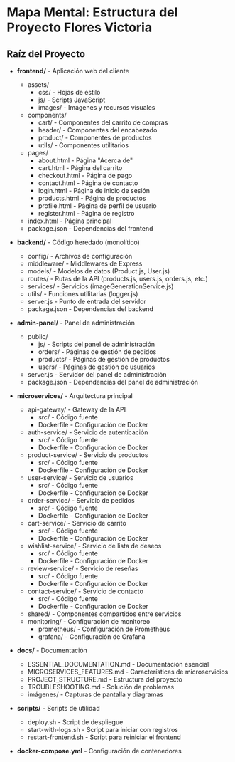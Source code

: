 # Mapa Mental: Estructura del Proyecto Flores Victoria

## Raíz del Proyecto

- **frontend/** - Aplicación web del cliente
  - assets/
    - css/ - Hojas de estilo
    - js/ - Scripts JavaScript
    - images/ - Imágenes y recursos visuales
  - components/
    - cart/ - Componentes del carrito de compras
    - header/ - Componentes del encabezado
    - product/ - Componentes de productos
    - utils/ - Componentes utilitarios
  - pages/
    - about.html - Página "Acerca de"
    - cart.html - Página del carrito
    - checkout.html - Página de pago
    - contact.html - Página de contacto
    - login.html - Página de inicio de sesión
    - products.html - Página de productos
    - profile.html - Página de perfil de usuario
    - register.html - Página de registro
  - index.html - Página principal
  - package.json - Dependencias del frontend

- **backend/** - Código heredado (monolítico)
  - config/ - Archivos de configuración
  - middleware/ - Middlewares de Express
  - models/ - Modelos de datos (Product.js, User.js)
  - routes/ - Rutas de la API (products.js, users.js, orders.js, etc.)
  - services/ - Servicios (imageGenerationService.js)
  - utils/ - Funciones utilitarias (logger.js)
  - server.js - Punto de entrada del servidor
  - package.json - Dependencias del backend

- **admin-panel/** - Panel de administración
  - public/
    - js/ - Scripts del panel de administración
    - orders/ - Páginas de gestión de pedidos
    - products/ - Páginas de gestión de productos
    - users/ - Páginas de gestión de usuarios
  - server.js - Servidor del panel de administración
  - package.json - Dependencias del panel de administración

- **microservices/** - Arquitectura principal
  - api-gateway/ - Gateway de la API
    - src/ - Código fuente
    - Dockerfile - Configuración de Docker
  - auth-service/ - Servicio de autenticación
    - src/ - Código fuente
    - Dockerfile - Configuración de Docker
  - product-service/ - Servicio de productos
    - src/ - Código fuente
    - Dockerfile - Configuración de Docker
  - user-service/ - Servicio de usuarios
    - src/ - Código fuente
    - Dockerfile - Configuración de Docker
  - order-service/ - Servicio de pedidos
    - src/ - Código fuente
    - Dockerfile - Configuración de Docker
  - cart-service/ - Servicio de carrito
    - src/ - Código fuente
    - Dockerfile - Configuración de Docker
  - wishlist-service/ - Servicio de lista de deseos
    - src/ - Código fuente
    - Dockerfile - Configuración de Docker
  - review-service/ - Servicio de reseñas
    - src/ - Código fuente
    - Dockerfile - Configuración de Docker
  - contact-service/ - Servicio de contacto
    - src/ - Código fuente
    - Dockerfile - Configuración de Docker
  - shared/ - Componentes compartidos entre servicios
  - monitoring/ - Configuración de monitoreo
    - prometheus/ - Configuración de Prometheus
    - grafana/ - Configuración de Grafana

- **docs/** - Documentación
  - ESSENTIAL_DOCUMENTATION.md - Documentación esencial
  - MICROSERVICES_FEATURES.md - Características de microservicios
  - PROJECT_STRUCTURE.md - Estructura del proyecto
  - TROUBLESHOOTING.md - Solución de problemas
  - imágenes/ - Capturas de pantalla y diagramas

- **scripts/** - Scripts de utilidad
  - deploy.sh - Script de despliegue
  - start-with-logs.sh - Script para iniciar con registros
  - restart-frontend.sh - Script para reiniciar el frontend

- **docker-compose.yml** - Configuración de contenedores
